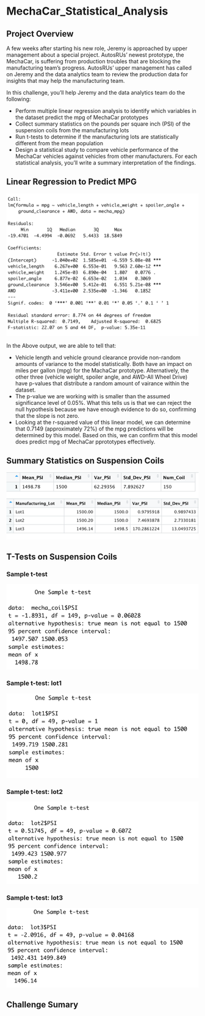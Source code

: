 # MechaCar_Statistical_Analysis

## Project Overview
A few weeks after starting his new role, Jeremy is approached by upper management about a special project. AutosRUs’ newest prototype, the MechaCar, is suffering from production troubles that are blocking the manufacturing team’s progress. AutosRUs’ upper management has called on Jeremy and the data analytics team to review the production data for insights that may help the manufacturing team.

In this challenge, you’ll help Jeremy and the data analytics team do the following:

- Perform multiple linear regression analysis to identify which variables in the dataset predict the mpg of MechaCar prototypes
- Collect summary statistics on the pounds per square inch (PSI) of the suspension coils from the manufacturing lots
- Run t-tests to determine if the manufacturing lots are statistically different from the mean population
- Design a statistical study to compare vehicle performance of the MechaCar vehicles against vehicles from other manufacturers. For each statistical analysis, you’ll write a summary interpretation of the findings.


## Linear Regression to Predict MPG

![](Resources/Photos/Deliverable1.png)

In the Above output, we are able to tell that:
- Vehicle length and vehicle ground clearance provide non-random amounts of variance to the model statistically. Both have an impact on miles per gallon (mpg) for the MachaCar prototype. Alternatively, the other three (vehicle weight, spoiler angle, and AWD-All Wheel Drive) have p-values that distribute a random amount of vairance within the dataset.
- The p-value we are working with is smaller than the assumed significance level of 0.05%. What this tells us is that we can reject the null hypothesis because we have enough evidence to do so, confirming that the slope is not zero.
- Looking at the r-squared value of this linear model, we can determine that 0.7149 (approximately 72%) of the mpg predictions will be determined by this model. Based on this, we can confirm that this model does predict mpg of MechaCar pprototypes effectively.

## Summary Statistics on Suspension Coils

![](Resources/Photos/Deliverable2_total_summary.png)
![](Resources/Photos/Deliverable2_lot_summary.png)



## T-Tests on Suspension Coils

### Sample t-test
![](Resources/Photos/Deliverable3_sampletest.png)

### Sample t-test: lot1
![](Resources/Photos/Deliverable3_sampletest_Lot1.png)

### Sample t-test: lot2
![](Resources/Photos/Deliverable3_sampletest_Lot2.png)

### Sample t-test: lot3
![](Resources/Photos/Deliverable3_sampletest_Lot3.png)



## Challenge Sumary
